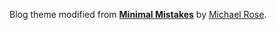 Blog theme modified from **[Minimal Mistakes](http://mmistakes.github.io/minimal-mistakes)** by [Michael Rose](https://mademistakes.com/).